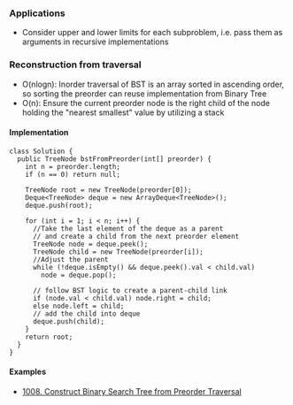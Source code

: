 ### Applications

- Consider upper and lower limits for each subproblem, i.e. pass them as arguments in recursive implementations

### Reconstruction from traversal

- O(nlogn): Inorder traversal of BST is an array sorted in ascending order, so sorting the preorder can reuse implementation from Binary Tree
- O(n): Ensure the current preorder node is the right child of the node holding the "nearest smallest" value by utilizing a stack

#### Implementation

```
class Solution {
  public TreeNode bstFromPreorder(int[] preorder) {
    int n = preorder.length;
    if (n == 0) return null;

    TreeNode root = new TreeNode(preorder[0]);
    Deque<TreeNode> deque = new ArrayDeque<TreeNode>();
    deque.push(root);

    for (int i = 1; i < n; i++) {
      //Take the last element of the deque as a parent
      // and create a child from the next preorder element
      TreeNode node = deque.peek();
      TreeNode child = new TreeNode(preorder[i]);
      //Adjust the parent
      while (!deque.isEmpty() && deque.peek().val < child.val)
        node = deque.pop();

      // follow BST logic to create a parent-child link
      if (node.val < child.val) node.right = child;
      else node.left = child;
      // add the child into deque
      deque.push(child);
    }
    return root;
  }
}
```

#### Examples

- [1008. Construct Binary Search Tree from Preorder Traversal](https://leetcode.com/problems/construct-binary-search-tree-from-preorder-traversal/editorial/)
